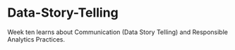 # Data-Story-Telling
Week ten learns about Communication (Data Story Telling) and Responsible Analytics Practices.
